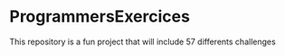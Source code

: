# ProgrammersExercices
This repository is a fun project that will include 57 differents challenges 
